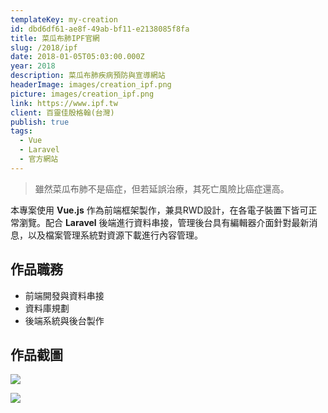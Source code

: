 ```yaml
---
templateKey: my-creation
id: dbd6df61-ae8f-49ab-bf11-e2138085f8fa
title: 菜瓜布肺IPF官網
slug: /2018/ipf
date: 2018-01-05T05:03:00.000Z
year: 2018
description: 菜瓜布肺疾病預防與宣導網站
headerImage: images/creation_ipf.png
picture: images/creation_ipf.png
link: https://www.ipf.tw
client: 百靈佳殷格翰(台灣)
publish: true
tags:
  - Vue
  - Laravel
  - 官方網站
---
```


> 雖然菜瓜布肺不是癌症，但若延誤治療，其死亡風險比癌症還高。

本專案使用 **Vue.js** 作為前端框架製作，兼具RWD設計，在各電子裝置下皆可正常瀏覽。配合 **Laravel** 後端進行資料串接，管理後台具有編輯器介面針對最新消息，以及檔案管理系統對資源下載進行內容管理。

## 作品職務
- 前端開發與資料串接
- 資料庫規劃
- 後端系統與後台製作

## 作品截圖

![](/images/creation_ipf-2.png)

![](/images/creation_ipf-3.png)
